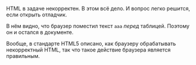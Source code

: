 HTML в задаче некорректен. В этом всё дело. И вопрос легко решится, если открыть отладчик.

В нём видно, что браузер поместил текст `aaa` *перед* таблицей. Поэтому он и остался в документе.

Вообще, в стандарте HTML5 описано, как браузеру обрабатывать некорректный HTML, так что такое действие браузера является правильным.